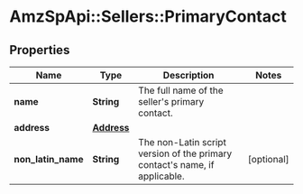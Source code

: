# AmzSpApi::Sellers::PrimaryContact

## Properties
Name | Type | Description | Notes
------------ | ------------- | ------------- | -------------
**name** | **String** | The full name of the seller&#x27;s primary contact. | 
**address** | [**Address**](Address.md) |  | 
**non_latin_name** | **String** | The non-Latin script version of the primary contact&#x27;s name, if applicable. | [optional] 

